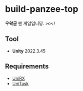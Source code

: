 # build-panzee-top

**우왁굳** 팬 게임입니당. \>o</

## Tool

- **Unity** 2022.3.45

## Requirements

- [UniRX](https://github.com/neuecc/UniRx)
- [UniTask](https://github.com/Cysharp/UniTask)



